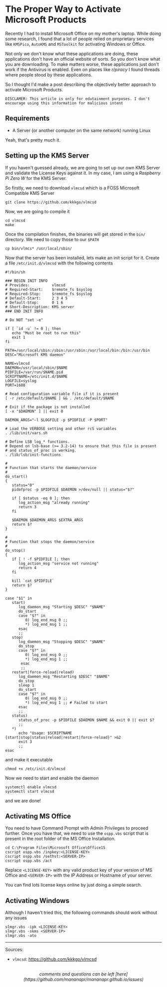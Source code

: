 # The Proper Way to Activate Microsoft Products

Recently I had to install Microsoft Office on my mother's laptop.
While doing some research, I found that a lot of people relied on proprietary services like `KMSPico`, `AutoKMS` and `MSToolkit` for activating Windows or Office.

Not only we don't know what these applications are doing, these applications don't have an official website of sorts. So you don't know what you are downloading.
To make matters worse, these applications just don't work if the Antivirus is enabled.
Even on places like *r/piracy* I found threads where people stood by these applications.

So I thought I'd make a post describing the objectively better approach to activate Microsoft Products.

```
DISCLAMER: This article is only for edutainment purposes. I don't encourage using this information for malicious intent
```

## Requirements

- A Server (or another computer on the same network) running Linux

Yeah, that's pretty much it.

## Setting up the KMS Server

If you haven't guessed already, we are going to set up our own KMS Server and validate the License Keys against it.
In my case, I am using a *Raspberry Pi Zero W* for the KMS Server.

So firstly, we need to download `vlmcsd` which is a FOSS Microsoft Compatible KMS Server
```
git clone https://github.com/kkkgo/vlmcsd
```

Now, we are going to compile it
```
cd vlmcsd
make
```

Once the compilation finishes, the binaries will get stored in the `bin/` directory. We need to copy those to our `$PATH`
```
cp bin/vlmcs* /usr/local/sbin/
```

Now that the server has been installed, lets make an init script for it. Create a file `/etc/init.d/vlmcsd` with the following contents
```
#!/bin/sh

### BEGIN INIT INFO
# Provides:          vlmcsd
# Required-Start:    $remote_fs $syslog
# Required-Stop:     $remote_fs $syslog
# Default-Start:     2 3 4 5
# Default-Stop:      0 1 6
# Short-Description: KMS server
### END INIT INFO

# Do NOT "set -e"

if [ `id -u` != 0 ]; then
   echo "Must be root to run this"
   exit 1
fi

PATH=/usr/local/sbin:/sbin:/usr/sbin:/usr/local/bin:/bin:/usr/bin
DESC="Microsoft KMS daemon"

NAME=vlmcsd
DAEMON=/usr/local/sbin/$NAME
PIDFILE=/var/run/$NAME.pid
SCRIPTNAME=/etc/init.d/$NAME
LOGFILE=syslog
PORT=1688

# Read configuration variable file if it is present
[ -r /etc/default/$NAME ] && . /etc/default/$NAME

# Exit if the package is not installed
[ -x "$DAEMON" ] || exit 0

DAEMON_ARGS="-l $LOGFILE -p $PIDFILE -P $PORT"

# Load the VERBOSE setting and other rcS variables
. /lib/init/vars.sh

# Define LSB log_* functions.
# Depend on lsb-base (>= 3.2-14) to ensure that this file is present
# and status_of_proc is working.
. /lib/lsb/init-functions

#
# Function that starts the daemon/service
#
do_start()
{
   status="0"
   pidofproc -p $PIDFILE $DAEMON >/dev/null || status="$?"

   if [ $status -eq 0 ]; then
      log_action_msg "already running"
      return 3
   fi

   $DAEMON $DAEMON_ARGS $EXTRA_ARGS
   return $?
}

#
# Function that stops the daemon/service
#
do_stop()
{
   if [ ! -f $PIDFILE ]; then
      log_action_msg "service not running"
      return 4
   fi

   kill `cat $PIDFILE`
   return $?
}

case "$1" in
   start)
      log_daemon_msg "Starting $DESC" "$NAME"
      do_start
      case "$?" in
         0) log_end_msg 0 ;;
         *) log_end_msg 1 ;;
      esac
      ;;
   stop)
      log_daemon_msg "Stopping $DESC" "$NAME"
      do_stop
      case "$?" in
         0) log_end_msg 0 ;;
         *) log_end_msg 1 ;;
       esac
       ;;
   restart|force-reload|reload)
      log_daemon_msg "Restarting $DESC" "$NAME"
      do_stop
      sleep 1
      do_start
      case "$?" in
         0) log_end_msg 0 ;;
         *) log_end_msg 1 ;; # Failed to start
      esac
      ;;
   status)
      status_of_proc -p $PIDFILE $DAEMON $NAME && exit 0 || exit $?
      ;;
   *)
      echo "Usage: $SCRIPTNAME {start|stop|status|reload|restart|force-reload}" >&2
      exit 3
      ;;
esac
```

and make it executable
```
chmod +x /etc/init.d/vlmcsd
```

Now we need to start and enable the daemon
```
systemctl enable vlmcsd
systemctl start vlmcsd
```

and we are done!

## Activating MS Office

You need to have Command Prompt with Admin Privileges to proceed further.
Once you have that, we need to use the `ospp.vbs` script that is present in the root folder of the MS Office Installation.
```
cd C:\Program Files\Microsoft Office\Office15
cscript ospp.vbs /inpkey:<LICENSE-KEY>
cscript ospp.vbs /sethst:<SERVER-IP>
cscript ospp.vbs /act
```

Replace `<LICENSE-KEY>` with any valid product key of your version of MS Office and `<SERVER-IP>` with the IP Address or Hostname of your server.

You can find lots license keys online by just doing a simple search.

## Activating Windows

Although I haven't tried this, the following commands should work without any issues
```
slmgr.vbs -ipk <LICENSE-KEY>
slmgr.vbs -skms <SERVER-IP>
slmgr.vbs -ato
```

---

Sources:

- `vlmcsd`: <https://github.com/kkkgo/vlmcsd>

<br>
<center><i>
comments and questions can be left [here](https://github.com/mananapr/mananapr.github.io/issues)
</i></center>
